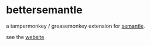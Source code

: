 # bettersemantle

a tampermonkey / greasemonkey extension for [semantle](https://semantle.novalis.org/).

see the [website](https://b-illy.github.io/bettersemantle/)
